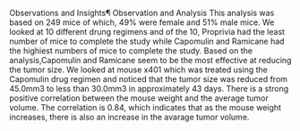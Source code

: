 Observations and Insights¶
Observation and Analysis
This analysis was based on 249 mice of which, 49% were female and 51% male mice.
We looked at 10 different drung regimens and of the 10, Proprivia had the least number of mice to complete the study while Capomulin and Ramicane had the highiest numbers of mice to complete the study.
Based on the analysis,Capomulin and Ramicane seem to be the most effective at reducing the tumor size. We looked at mouse x401 which was treated using the Capomulin drug regimen and noticed that the tumor size was reduced from 45.0mm3 to less than 30.0mm3 in approximately 43 days.
There is a strong positive correlation between the mouse weight and the average tumor volume. The correlation is 0.84, which indicates that as the mouse weight increases, there is also an increase in the avarage tumor volume.
